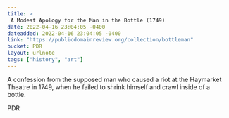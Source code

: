```yaml
---
title: > 
 A Modest Apology for the Man in the Bottle (1749)
date: 2022-04-16 23:04:05 -0400
dateadded: 2022-04-16 23:04:05 -0400
link: "https://publicdomainreview.org/collection/bottleman"
bucket: PDR
layout: urlnote
tags: ["history", "art"]
--- 
```

A confession from the supposed man who caused a riot at the Haymarket Theatre in 1749, when he failed to shrink himself and crawl inside of a bottle.
 <!-- end excerpt --> 
<div class='bucket'><a class='internal-link' src='_notes/buckets/PDR'>PDR</a></div> 
